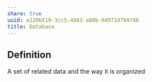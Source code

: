 ```yaml
---
share: true
uuid: a120b519-3cc5-4883-a60b-8d971d7697db
title: Database
---
```

## Definition

A set of related data and the way it is organized